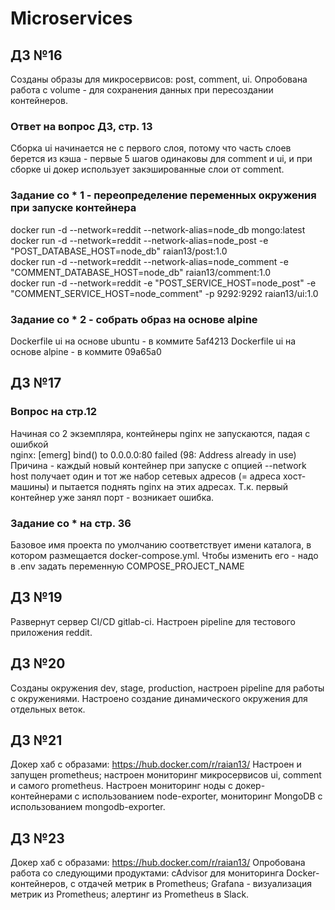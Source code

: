 # Microservices

## ДЗ №16

Созданы образы для микросервисов: post, comment, ui. Опробована работа с volume - для сохранения данных при пересоздании контейнеров.

### Ответ на вопрос ДЗ, стр. 13

Сборка ui начинается не с первого слоя, потому что часть слоев берется из кэша - первые 5 шагов одинаковы для comment и ui, и при сборке ui докер использует закэшированные слои от comment.  

### Задание со * 1 - переопределение переменных окружения при запуске контейнера

docker run -d --network=reddit --network-alias=node_db mongo:latest  
docker run -d --network=reddit --network-alias=node_post -e "POST_DATABASE_HOST=node_db" raian13/post:1.0  
docker run -d --network=reddit --network-alias=node_comment -e "COMMENT_DATABASE_HOST=node_db" raian13/comment:1.0  
docker run -d --network=reddit -e "POST_SERVICE_HOST=node_post" -e "COMMENT_SERVICE_HOST=node_comment" -p 9292:9292 raian13/ui:1.0

### Задание со * 2 - собрать образ на основе alpine

Dockerfile ui на основе ubuntu - в коммите 5af4213
Dockerfile ui на основе alpine - в коммите 09a65a0

## ДЗ №17

### Вопрос на стр.12

Начиная со 2 экземпляра, контейнеры nginx не запускаются, падая с ошибкой  
nginx: [emerg] bind() to 0.0.0.0:80 failed (98: Address already in use)  
Причина - каждый новый контейнер при запуске с опцией --network host получает один и тот же набор сетевых адресов (= адреса хост-машины) и пытается поднять nginx на этих адресах. Т.к. первый контейнер уже занял порт - возникает ошибка.

### Задание со * на стр. 36

Базовое имя проекта по умолчанию соответствует имени каталога, в котором размещается docker-compose.yml. Чтобы изменить его - надо в .env задать переменную COMPOSE_PROJECT_NAME

## ДЗ №19

Развернут сервер CI/CD gitlab-ci. Настроен pipeline для тестового приложения reddit.

## ДЗ №20

Cозданы окружения dev, stage, production, настроен pipeline для работы с окружениями. Настроено создание динамического окружения для отдельных веток.

## ДЗ №21

Докер хаб с образами: https://hub.docker.com/r/raian13/
Настроен и запущен prometheus; настроен мониторинг микросервисов ui, comment и самого prometheus. Настроен мониторинг ноды с докер-контейнерами с использованием node-exporter, мониторинг MongoDB с использованием mongodb-exporter.

## ДЗ №23
Докер хаб с образами: https://hub.docker.com/r/raian13/
Опробована работа со следующими продуктами: cAdvisor для мониторинга Docker-контейнеров, с отдачей метрик в Prometheus; Grafana - визуализация метрик из Prometheus; алертинг из Prometheus в Slack. 
